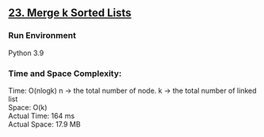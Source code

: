 ## [23. Merge k Sorted Lists](https://leetcode.com/problems/merge-k-sorted-lists/)

### Run Environment
Python 3.9

### Time and Space Complexity:
Time: O(nlogk) n -> the total number of node. k -> the total number of linked list  
Space: O(k)  
Actual Time: 164 ms  
Actual Space: 17.9 MB

